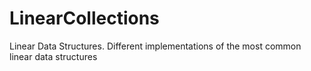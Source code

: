 # LinearCollections
Linear Data Structures. Different implementations of the most common linear data structures
